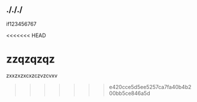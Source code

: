 ## ./././


if123456767

<<<<<<< HEAD

zzqzqzqz
=======
zxxzxzxcxzczvzcvxv
>>>>>>> e420cce5d5ee5257ca7fa40b4b200bb5ce846a5d
